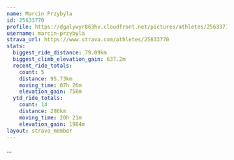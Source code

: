 ```yaml
---
name: Marcin Przybyla
id: 25633770
profile: https://dgalywyr863hv.cloudfront.net/pictures/athletes/25633770/12947173/2/large.jpg
username: marcin-przybyla
strava_url: https://www.strava.com/athletes/25633770
stats:
  biggest_ride_distance: 79.09km
  biggest_climb_elevation_gain: 637.2m
  recent_ride_totals:
    count: 5
    distance: 95.73km
    moving_time: 07h 26m
    elevation_gain: 758m
  ytd_ride_totals:
    count: 14
    distance: 286km
    moving_time: 20h 21m
    elevation_gain: 1984m
layout: strava_member
--- 
```

...
